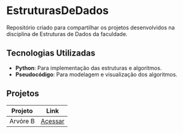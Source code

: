 # EstruturasDeDados  
Repositório criado para compartilhar os projetos desenvolvidos na disciplina de Estruturas de Dados da faculdade.

## Tecnologias Utilizadas  
- **Python**: Para implementação das estruturas e algoritmos.  
- **Pseudocódigo**: Para modelagem e visualização dos algoritmos.  

## Projetos  
| **Projeto**                | **Link**  |  
|----------------------------|-----------|  
| Arvóre B                   | [Acessar]()|  

